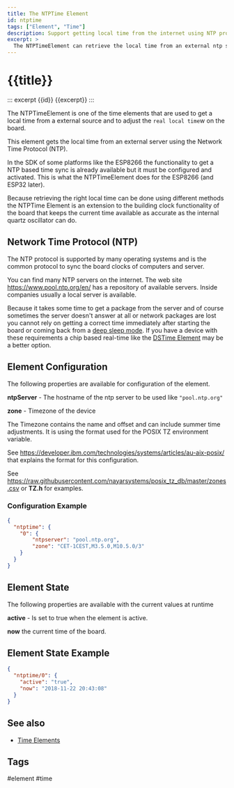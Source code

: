 ```yaml
---
title: The NTPTime Element
id: ntptime
tags: ["Element", "Time"]
description: Support getting local time from the internet using NTP protocol.
excerpt: >
  The NTPTimeElement can retrieve the local time from an external ntp server on the internet.
---
```


# {{title}}

::: excerpt {{id}}
{{excerpt}}
:::

The NTPTimeElement is one of the time elements that are used to get a local time from a external source
and to adjust the `real local time`w on the board.

This element gets the local time from an external server using the Network Time Protocol (NTP).

In the SDK of some platforms like the ESP8266 the functionality to get a NTP based time sync is already available but it must be configured and activated.
This is what the NTPTimeElement does for the ESP8266 (and ESP32 later).

Because retrieving the right local time can be done using different methods the NTPTime Element is an extension to the building clock functionality of the board that keeps the current time available as accurate as the internal quartz oscillator can do.


## Network Time Protocol (NTP)

The NTP protocol is supported by many operating systems and is the common protocol to sync the board clocks of computers and server.

You can find many NTP servers on the internet. The web site <https://www.pool.ntp.org/en/> has a repository of available servers. Inside companies usually a local server is available.

Because it takes some time to get a package from the server and of course sometimes the server doesn't answer at all or network packages
are lost you cannot rely on getting a correct time immediately after starting the board or coming back from a [deep sleep mode](/boards/deepsleep.md).
If you have a device with these requirements a chip based real-time like the  [DSTime Element](/elements/dstime.md) may be a better option.


## Element Configuration

The following properties are available for configuration of the element.

<object data="/element.svg?ntptime" type="image/svg+xml"></object>

**ntpServer** - The hostname of the ntp server to be used like `"pool.ntp.org"`

**zone** - Timezone of the device

The Timezone contains the name and offset and can include summer time adjustments. It is using the format used for the POSIX TZ environment variable. 

See <https://developer.ibm.com/technologies/systems/articles/au-aix-posix/> that explains the format for this configuration.

See <https://raw.githubusercontent.com/nayarsystems/posix_tz_db/master/zones.csv> or **TZ.h** for examples.



### Configuration Example


``` json
{
  "ntptime": {
    "0": {
        "ntpserver": "pool.ntp.org",
        "zone": "CET-1CEST,M3.5.0,M10.5.0/3"
    }
  }
}
```

## Element State

The following properties are available with the current values at runtime

**active** - Is set to true when the element is active.

**now**  the current time of the board.            

## Element State Example

``` json
{
  "ntptime/0": {
    "active": "true",
    "now": "2018-11-22 20:43:08"
  }
}
```

## See also

* [Time Elements](/timeelements.md)


## Tags
#element #time